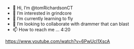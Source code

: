 - 👋 Hi, I’m @tomRichardsonCT
- 👀 I’m interested in grindcore 
- 🌱 I’m currently learning to fly
- 💞️ I’m looking to collaborate with drammer that can blast
- 📫 How to reach me ... 4:20

https://www.youtube.com/watch?v=6PwUcl1XscA

<!---
tomRichardsonCT/tomRichardsonCT is a ✨ special ✨ repository because its `README.md` (this file) appears on your GitHub profile.
You can click the Preview link to take a look at your changes.
--->
